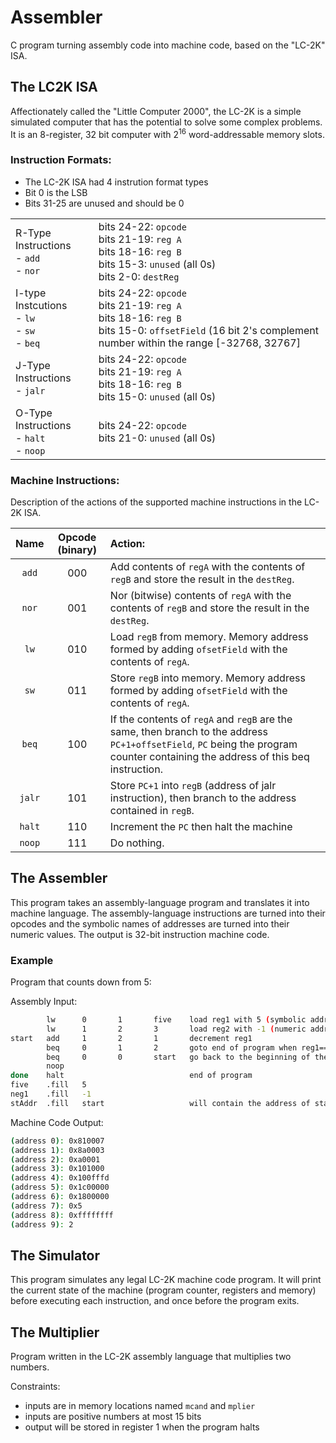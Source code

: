 # Assembler
C program turning assembly code into machine code, based on the "LC-2K" ISA. 

## The LC2K ISA
Affectionately called the "Little Computer 2000", the LC-2K is a simple simulated computer that has the potential to solve some complex problems. It is an 8-register, 32 bit computer with 2<sup>16</sup> word-addressable memory slots.

### Instruction Formats:
- The LC-2K ISA had 4 instrution format types
- Bit 0 is the LSB
- Bits 31-25 are unused and should be 0

| | |
:--- | :---
R-Type Instructions <br> - ```add``` <br>-  ```nor``` | bits 24-22: ```opcode``` <br> bits 21-19: ```reg A``` <br> bits 18-16: ```reg B``` <br> bits 15-3: ```unused``` (all 0s) <br> bits 2-0: ```destReg```
I-type Instcutions <br> - ```lw```<br> - ```sw```<br> -  ```beq```| bits 24-22: ```opcode``` <br> bits 21-19: ```reg A``` <br> bits 18-16: ```reg B``` <br> bits 15-0: ```offsetField``` (16 bit 2's complement number within the range [-32768, 32767]
J-Type Instructions <br> - ```jalr``` | bits 24-22: ```opcode``` <br> bits 21-19: ```reg A``` <br> bits 18-16: ```reg B``` <br> bits 15-0: ```unused``` (all 0s)
O-Type Instructions <br> - ```halt```<br>- ```noop``` | bits 24-22: ```opcode``` <br> bits 21-0: ```unused``` (all 0s)


### Machine Instructions:
Description of the actions of the supported machine instructions in the LC-2K ISA. 

Name | Opcode (binary) | Action:
:---: | :---: | :---
```add``` | 000 | Add contents of ```regA``` with the contents of ```regB``` and store the result in the ```destReg```. 
```nor``` | 001 | Nor (bitwise) contents of ```regA``` with the contents of ```regB``` and store the result in the ```destReg```. 
```lw``` | 010 | Load ```regB``` from memory. Memory address formed by adding ```ofsetField``` with the contents of ```regA```. 
```sw``` | 011 | Store ```regB``` into memory. Memory address formed by adding ```ofsetField``` with the contents of ```regA```.
```beq``` | 100 | If the contents of ```regA``` and ```regB``` are the same, then branch to the address ```PC+1+offsetField```, ```PC``` being the program counter containing the address of this beq instruction.
```jalr``` | 101 | Store ```PC+1``` into ```regB``` (address of jalr instruction), then branch to the address contained in ```regB```. 
```halt``` | 110 | Increment the ```PC``` then halt the machine
```noop``` | 111 | Do nothing.



## The Assembler

This program takes an assembly-language program and translates it into machine language. The assembly-language instructions are turned into their opcodes and the symbolic names of addresses are turned into their numeric values. The output is 32-bit instruction machine code. 

### Example 
Program that counts down from 5:

Assembly Input:
```bash
        lw      0       1       five    load reg1 with 5 (symbolic address)
        lw      1       2       3       load reg2 with -1 (numeric address)
start   add     1       2       1       decrement reg1
        beq     0       1       2       goto end of program when reg1==0
        beq     0       0       start   go back to the beginning of the loop
        noop
done    halt                            end of program
five    .fill   5
neg1    .fill   -1
stAddr  .fill   start                   will contain the address of start (2)

```
Machine Code Output: 
```bash
(address 0): 0x810007
(address 1): 0x8a0003
(address 2): 0xa0001
(address 3): 0x101000
(address 4): 0x100fffd
(address 5): 0x1c00000
(address 6): 0x1800000
(address 7): 0x5
(address 8): 0xffffffff
(address 9): 2

```

## The Simulator

This program simulates any legal LC-2K machine code program. It will print the current state of the machine (program counter, registers and memory) before executing each instruction, and once before the program exits.  


## The Multiplier
Program written in the LC-2K assembly language that multiplies two numbers. 

Constraints:
- inputs are in memory locations named ```mcand``` and ```mplier```
- inputs are positive numbers at most 15 bits
- output will be stored in register 1 when the program halts
